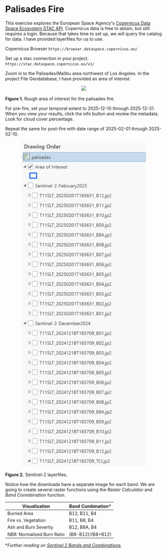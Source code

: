 # Palisades Fire

This exercise explores the European Space Agency's [Copernicus Data Space Ecosystem STAC API](https://documentation.dataspace.copernicus.eu/APIs/STAC.html).  Copernicus data is free to abtain, but still requires a login.  Because that takes time to set up, we will query the catalog for data.  I have provided layerfiles for us to use.  

Copernicus Browser  `https://browser.dataspace.copernicus.eu/`

Set up a stac connection in your project. `https://stac.dataspace.copernicus.eu/v1/`  

Zoom in to the Palisades/Malibu area northwest of Los Angeles.  In the project File Geodatabase, I have provided an area of interest. 

<p align="center">
    <img src="assets/aoi.png" width="700" height="auto" />
    <figcaption><strong>Figure 1.</strong>   Rough area of interest for the palisades fire.</figcaption>
</p>

For pre-fire, set your temporal extent to 2025-12-10 through 2025-12-31.  When you view your results, click the info button and review the metadata.  Look for cloud cover percentage.  

Repeat the same for post-fire with date range of 2025-02-01 through 2025-02-10.   

<p align="center">
    <img src="assets/layerfiles.png" width="400" height:"auto" />
    <figcaption><strong>Figure 2.</strong>  Sentinel-2 layerfiles.</figcaption>
</p>  

Notice how the downloads have a separate image for each band.  We are going to create several raster functions using the *Raster Calculator* and *Band Conmbination* function.

| Visualization         | Band Combination\* |
| --------------------- | ---------------- |
| Burned Area           | B12, B11, B4     | 
| Fire vs. Vegetation   | B11, B8, B4      |
| Ash and Burn Severity | B12, B8A, B4     |  
| NBR: Normalized Burn Ratio | (B8-B12)/(B8+B12) |

\**Further reading on [Sentinel 2 Bands and Combinations](https://gisgeography.com/sentinel-2-bands-combinations/).*